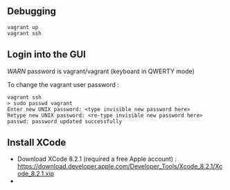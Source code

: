## Debugging

```
vagrant up
vagrant ssh
```

## Login into the GUI

*WARN* password is vagrant/vagrant (keyboard in QWERTY mode)

To change the vagrant user password :

```
vagrant ssh
> sudo passwd vagrant 
Enter new UNIX password: <type invisible new password here>
Retype new UNIX password: <re-type invisible new password here>
passwd: password updated successfully
```

## Install XCode

 - Download XCode 8.2.1 (required a free Apple account) :
https://download.developer.apple.com/Developer_Tools/Xcode_8.2.1/Xcode_8.2.1.xip
 - 